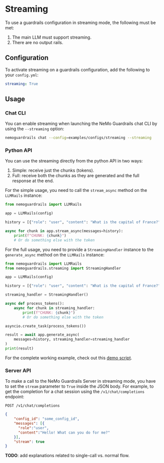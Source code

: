 # Streaming

To use a guardrails configuration in streaming mode, the following must be met:

1. The main LLM must support streaming.
2. There are no output rails.

## Configuration

To activate streaming on a guardrails configuration, add the following to your `config.yml`:

```yaml
streaming: True
```

## Usage

### Chat CLI

You can enable streaming when launching the NeMo Guardrails chat CLI by using the `--streaming` option:

```bash
nemoguardrails chat --config=examples/configs/streaming --streaming
```

### Python API

You can use the streaming directly from the python API in two ways:
1. Simple: receive just the chunks (tokens).
2. Full: receive both the chunks as they are generated and the full response at the end.

For the simple usage, you need to call the `stream_async` method on the `LLMRails` instance:

```python
from nemoguardrails import LLMRails

app = LLMRails(config)

history = [{"role": "user", "content": "What is the capital of France?"}]

async for chunk in app.stream_async(messages=history):
    print(f"CHUNK: {chunk}")
    # Or do something else with the token
```

For the full usage, you need to provide a `StreamingHandler` instance to the `generate_async` method on the `LLMRails` instance:

```python
from nemoguardrails import LLMRails
from nemoguardrails.streaming import StreamingHandler

app = LLMRails(config)

history = [{"role": "user", "content": "What is the capital of France?"}]

streaming_handler = StreamingHandler()

async def process_tokens():
    async for chunk in streaming_handler:
        print(f"CHUNK: {chunk}")
        # Or do something else with the token

asyncio.create_task(process_tokens())

result = await app.generate_async(
    messages=history, streaming_handler=streaming_handler
)
print(result)
```

For the complete working example, check out this [demo script](../../../examples/scripts/demo_streaming.py).

### Server API

To make a call to the NeMo Guardrails Server in streaming mode, you have to set the `stream` parameter to `True` inside the JSON body. For example, to get the completion for a chat session using the `/v1/chat/completions` endpoint:
```
POST /v1/chat/completions
```
```json
{
    "config_id": "some_config_id",
    "messages": [{
      "role":"user",
      "content":"Hello! What can you do for me?"
    }],
    "stream": true
}
```

**TODO**: add explanations related to single-call vs. normal flow.
